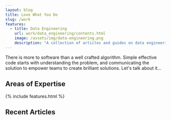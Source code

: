 ```yaml
---
layout: blog
title: Love What You Do
slug: /work
features:
  - title: Data Engineering
    url: work/data_engineering/contents.html
    image: /assets/img/data-engineering.png
    description: "A collection of articles and guides on data engineering, data architecutre and data governance in general."
---
```


There is more to software than a well crafted algorithm. Simple effective code
starts with understanding the problem, and communicating the solution to empower
teams to create brilliant solutions. Let's talk about it...
<br />

## Areas of Expertise

{% include features.html %}

## Recent Articles
